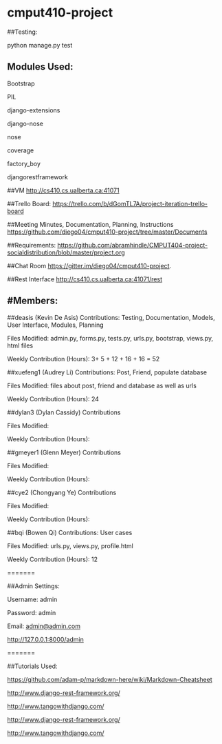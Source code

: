 # cmput410-project

##Testing:

python manage.py test

## Modules Used:

Bootstrap

PIL

django-extensions

django-nose

nose

coverage

factory_boy

djangorestframework

##VM
http://cs410.cs.ualberta.ca:41071

##Trello Board:
https://trello.com/b/dGomTL7A/project-iteration-trello-board

##Meeting Minutes, Documentation, Planning, Instructions
https://github.com/diego04/cmput410-project/tree/master/Documents

##Requirements:
https://github.com/abramhindle/CMPUT404-project-socialdistribution/blob/master/project.org

##Chat Room
https://gitter.im/diego04/cmput410-project.

##Rest Interface
http://cs410.cs.ualberta.ca:41071/rest

#Members:
------

##deasis		(Kevin De Asis)
Contributions: Testing, Documentation, Models, User Interface, Modules, Planning

Files Modified: admin.py, forms.py, tests.py, urls.py, bootstrap, views.py, html files

Weekly Contribution (Hours): 3+ 5 + 12 + 16 + 16 = 52

##xuefeng1	(Audrey Li)
Contributions: Post, Friend, populate database

Files Modified: files about post, friend and database as well as urls

Weekly Contribution (Hours): 24

##dylan3		(Dylan Cassidy)
Contributions

Files Modified:

Weekly Contribution (Hours):


##gmeyer1 	(Glenn Meyer)
Contributions

Files Modified:

Weekly Contribution (Hours):


##cye2 		(Chongyang Ye)
Contributions

Files Modified:

Weekly Contribution (Hours):


##bqi			(Bowen Qi)
Contributions: User cases

Files Modified: urls.py, views.py, profile.html

Weekly Contribution (Hours): 12

=======

##Admin Settings:


Username: admin


Password: admin


Email: admin@admin.com


http://127.0.0.1:8000/admin

=======


##Tutorials Used:

https://github.com/adam-p/markdown-here/wiki/Markdown-Cheatsheet

http://www.django-rest-framework.org/

http://www.tangowithdjango.com/

http://www.django-rest-framework.org/

http://www.tangowithdjango.com/
